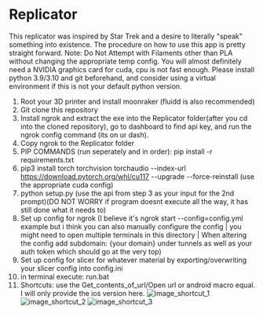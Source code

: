 # Replicator
This replicator was inspired by Star Trek and a desire to literally "speak" something into existence. The procedure on how to use this app is pretty straight forward. Note: Do Not Attempt with Filaments other than PLA without changing the appropriate temp config. You will almost definitely need a NVIDIA graphics card for cuda, cpu is not fast enough. Please install python 3.9/3.10 and git beforehand, and consider using a virtual environment if this is not your default python version.
1. Root your 3D printer and install moonraker (fluidd is also recommended)
2. Git clone this repository
3. Install ngrok and extract the exe into the Replicator folder(after you cd into the cloned repository), go to dashboard to find api key, and run the ngrok config command (its on ur dash).
4. Copy ngrok to the Replicator folder
5. PIP COMMANDS (run seperately and in order): pip install -r requirements.txt
6. pip3 install torch torchvision torchaudio --index-url https://download.pytorch.org/whl/cu117 --upgrade --force-reinstall (use the appropriate cuda config)
7. python setup.py (use the api from step 3 as your input for the 2nd prompt)(DO NOT WORRY if program doesnt execute all the way, it has still done what it needs to)
8. Set up config for ngrok (I believe it's ngrok start --config=config.yml example but i think you can also manually configure the config | you might need to open multiple terminals in this directory | When altering the config add subdomain: {your domain} under tunnels as well as your auth token which should go at the very top)
9. Set up config for slicer for whatever material by exporting/overwriting your slicer config into config.ini
10. in terminal execute: run.bat
11. Shortcuts: use the Get_contents_of_url/Open url or android macro equal. I will only provide the ios version here.
![image_shortcut_1](https://github.com/user-attachments/assets/c32d0c29-251c-4c04-95f1-1543514d6ea6)
![image_shortcut_2](https://github.com/user-attachments/assets/196af37f-f867-4e2e-a896-56ec7d034796)
![image_shortcut_3](https://github.com/user-attachments/assets/7a0cd613-c1ec-403c-9e41-8bd48687fe28)

